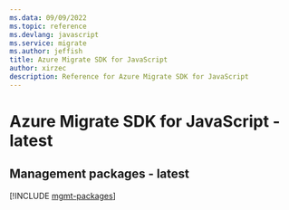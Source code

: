 ```yaml
---
ms.data: 09/09/2022
ms.topic: reference
ms.devlang: javascript
ms.service: migrate
ms.author: jeffish
title: Azure Migrate SDK for JavaScript
author: xirzec
description: Reference for Azure Migrate SDK for JavaScript
---
```

# Azure Migrate SDK for JavaScript - latest

## Management packages - latest
[!INCLUDE [mgmt-packages](migrate-mgmt-index.md)]